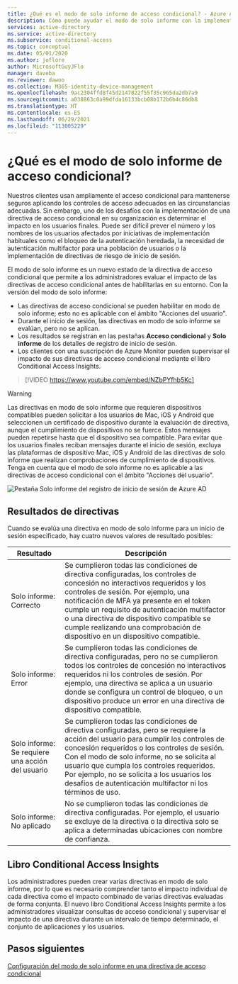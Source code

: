 ```yaml
---
title: ¿Qué es el modo de solo informe de acceso condicional? - Azure Active Directory
description: Cómo puede ayudar el modo de solo informe con la implementación de directivas de acceso condicional
services: active-directory
ms.service: active-directory
ms.subservice: conditional-access
ms.topic: conceptual
ms.date: 05/01/2020
ms.author: joflore
author: MicrosoftGuyJFlo
manager: daveba
ms.reviewer: dawoo
ms.collection: M365-identity-device-management
ms.openlocfilehash: 9ac2304ffd8f45d2147822f55f35c965da2db7a9
ms.sourcegitcommit: a038863c0a99dfda16133bcb08b172b6b4c86db8
ms.translationtype: HT
ms.contentlocale: es-ES
ms.lasthandoff: 06/29/2021
ms.locfileid: "113005229"
---
```

# <a name="what-is-conditional-access-report-only-mode"></a>¿Qué es el modo de solo informe de acceso condicional?

Nuestros clientes usan ampliamente el acceso condicional para mantenerse seguros aplicando los controles de acceso adecuados en las circunstancias adecuadas. Sin embargo, uno de los desafíos con la implementación de una directiva de acceso condicional en su organización es determinar el impacto en los usuarios finales. Puede ser difícil prever el número y los nombres de los usuarios afectados por iniciativas de implementación habituales como el bloqueo de la autenticación heredada, la necesidad de autenticación multifactor para una población de usuarios o la implementación de directivas de riesgo de inicio de sesión. 

El modo de solo informe es un nuevo estado de la directiva de acceso condicional que permite a los administradores evaluar el impacto de las directivas de acceso condicional antes de habilitarlas en su entorno.  Con la versión del modo de solo informe:

- Las directivas de acceso condicional se pueden habilitar en modo de solo informe; esto no es aplicable con el ámbito "Acciones del usuario".
- Durante el inicio de sesión, las directivas en modo de solo informe se evalúan, pero no se aplican.
- Los resultados se registran en las pestañas **Acceso condicional** y **Solo informe** de los detalles de registro de inicio de sesión.
- Los clientes con una suscripción de Azure Monitor pueden supervisar el impacto de sus directivas de acceso condicional  mediante el libro Conditional Access Insights.

> [!VIDEO https://www.youtube.com/embed/NZbPYfhb5Kc]

> [!WARNING]
> Las directivas en modo de solo informe que requieren dispositivos compatibles pueden solicitar a los usuarios de Mac, iOS y Android que seleccionen un certificado de dispositivo durante la evaluación de directiva, aunque el cumplimiento de dispositivos no se fuerce. Estos mensajes pueden repetirse hasta que el dispositivo sea compatible. Para evitar que los usuarios finales reciban mensajes durante el inicio de sesión, excluya las plataformas de dispositivo Mac, iOS y Android de las directivas de solo informe que realizan comprobaciones de cumplimiento de dispositivos. Tenga en cuenta que el modo de solo informe no es aplicable a las directivas de acceso condicional con el ámbito "Acciones del usuario".

![Pestaña Solo informe del registro de inicio de sesión de Azure AD](./media/concept-conditional-access-report-only/report-only-detail-in-sign-in-log.png)

## <a name="policy-results"></a>Resultados de directivas

Cuando se evalúa una directiva en modo de solo informe para un inicio de sesión especificado, hay cuatro nuevos valores de resultado posibles:

| Resultado | Descripción |
| --- | --- |
| Solo informe: Correcto | Se cumplieron todas las condiciones de directiva configuradas, los controles de concesión no interactivos requeridos y los controles de sesión. Por ejemplo, una notificación de MFA ya presente en el token cumple un requisito de autenticación multifactor o una directiva de dispositivo compatible se cumple realizando una comprobación de dispositivo en un dispositivo compatible. |
| Solo informe: Error | Se cumplieron todas las condiciones de directiva configuradas, pero no se cumplieron todos los controles de concesión no interactivos requeridos ni los controles de sesión. Por ejemplo, una directiva se aplica a un usuario donde se configura un control de bloqueo, o un dispositivo produce un error en una directiva de dispositivo compatible. |
| Solo informe: Se requiere una acción del usuario | Se cumplieron todas las condiciones de directiva configuradas, pero se requiere la acción del usuario para cumplir los controles de concesión requeridos o los controles de sesión. Con el modo de solo informe, no se solicita al usuario que cumpla los controles requeridos. Por ejemplo, no se solicita a los usuarios los desafíos de autenticación multifactor ni los términos de uso.   |
| Solo informe: No aplicado | No se cumplieron todas las condiciones de directiva configuradas. Por ejemplo, el usuario se excluye de la directiva o la directiva solo se aplica a determinadas ubicaciones con nombre de confianza. |

## <a name="conditional-access-insights-workbook"></a>Libro Conditional Access Insights

Los administradores pueden crear varias directivas en modo de solo informe, por lo que es necesario comprender tanto el impacto individual de cada directiva como el impacto combinado de varias directivas evaluadas de forma conjunta. El nuevo libro Conditional Access Insights permite a los administradores visualizar consultas de acceso condicional y supervisar el impacto de una directiva durante un intervalo de tiempo determinado, el conjunto de aplicaciones y los usuarios. 
 
## <a name="next-steps"></a>Pasos siguientes

[Configuración del modo de solo informe en una directiva de acceso condicional](howto-conditional-access-insights-reporting.md)
